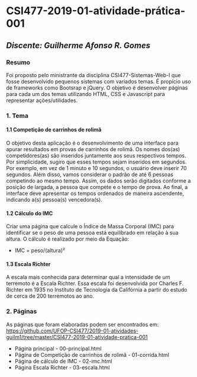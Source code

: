 # **CSI477-2019-01-atividade-prática-001**
## *Discente: Guilherme Afonso R. Gomes*

<!------TESTE DE COMMIT-------->

<!-- Descrever um resumo sobre o trabalho. -->

### Resumo
Foi proposto pelo ministrante da disciplina CSI477-Sistemas-Web-I que fosse desenvolvido pequenos sistemas com variados temas. É propício uso de frameworks como Bootsrap e jQuery. O objetivo é desenvolver páginas para cada um dos temas utilizando HTML, CSS e Javascript para representar
ações/utilidades.
<!-- Apresentar o tema. -->
### 1. Tema
#### 1.1 Competição de carrinhos de rolimã
O objetivo desta aplicação é o desenvolvimento de uma interface para apurar resultados em provas
de carrinhos de rolimã. Os nomes dos(as) competidores(as) são inseridos juntamente aos seus respectivos
tempos. Por simplicidade, sugiro que esses tempos sejam inseridos em segundos. Por exemplo, em vez de
1 minuto e 10 segundos, o usuário deve inserir 70 segundos. Além disso, vamos considerar o padrão de até
6 pessoas competindo ao mesmo tempo. Assim, os dados serão digitados conforme a posição de largada,
a pessoa que compete e o tempo de prova. Ao final, a interface deve apresentar os tempos ordenados de
maneira ascendente, indicando a(s) pessoa(s) vencedora(s).

#### 1.2 Cálculo do IMC
Criar uma página que calcule o Índice de Massa Corporal (IMC) para identificar se o peso de uma pessoa
está equilibrado em relação à sua altura. O cálculo é realizado por meio da Equação:

* IMC = peso/(altura)²

#### 1.3 Escala Richter
A escala mais conhecida para determinar qual a intensidade de um terremoto é a Escala Richter. Essa
escala foi desenvolvida por Charles F. Richter em 1935 no Instituto de Tecnologia da Califórnia a partir do
estudo de cerca de 200 terremotos ao ano.

<!-- Construir alguns protótipos para a aplicação, disponibilizá-los no Github e descrever o que foi considerado. //-->
### 2. Páginas
As páginas que foram elaboradas podem ser encontrados em: https://github.com/UFOP-CSI477/2019-01-atividades-guilm1/tree/master/CSI477-2019-01-atividade-pratica-001

* Página principal - 00-principal.html
* Página de Competição de carrinhos de rolimã - 01-corrida.html
* Página de cálculo de IMC - 02-imc.html
* Página Escala Richter - 03-escala.html
